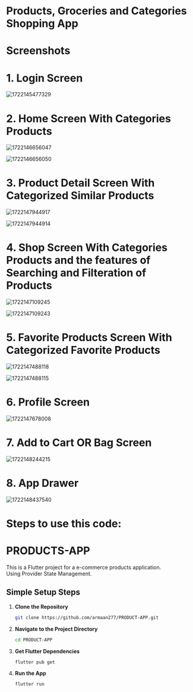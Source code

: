 # Products, Groceries and Categories Shopping App

<h1>Screenshots</h1>

<h1>1. Login Screen</h1>

![1722145477329](https://github.com/user-attachments/assets/8b1fb94f-8e05-4b2d-9f5f-477e2503c780)

<h1>2. Home Screen With Categories Products</h1>

![1722146656047](https://github.com/user-attachments/assets/dd346315-e1ba-412c-9812-c566a5c9b26b)

![1722146656050](https://github.com/user-attachments/assets/db060ac3-7220-4700-8de0-d5545698e3f0)

<h1>3. Product Detail Screen With Categorized Similar Products</h1>

![1722147944917](https://github.com/user-attachments/assets/817da4c9-140c-4c1b-ba7e-48855b8943ff)

![1722147944914](https://github.com/user-attachments/assets/3d7c0a44-404f-42df-ad8a-e3de37533e21)

<h1>4. Shop Screen With Categories Products and the features of Searching and Filteration of Products</h1>

![1722147109245](https://github.com/user-attachments/assets/da89d0c8-d272-4032-b2bb-13b9d07046c4)

![1722147109243](https://github.com/user-attachments/assets/a3da6ef7-c1e8-4e52-817a-0e02bed16d87)

<h1>5. Favorite Products Screen With Categorized Favorite Products</h1>

![1722147488118](https://github.com/user-attachments/assets/523c197b-2f26-4a31-a0b8-4d093dea2bc0)

![1722147488115](https://github.com/user-attachments/assets/ca7762c5-3626-43fc-aa02-0a396176e249)

<h1>6. Profile Screen</h1>

![1722147678008](https://github.com/user-attachments/assets/50e964c9-741f-46f1-a1d2-2515504f06f3)

<h1>7. Add to Cart OR Bag Screen</h1>

![1722148244215](https://github.com/user-attachments/assets/fe739d91-23e5-4929-810a-4e5ad79857b9)

<h1>8. App Drawer</h1>

![1722148437540](https://github.com/user-attachments/assets/17184b69-5ad7-4900-a9d6-e77994cbf4fe)

<h1>Steps to use this code:</h1>

# PRODUCTS-APP

This is a Flutter project for a e-commerce products application. <br>
Using Provider State Management.

## Simple Setup Steps

1. **Clone the Repository**
   ```sh
   git clone https://github.com/armaan277/PRODUCT-APP.git

2. **Navigate to the Project Directory**
   ```sh
   cd PRODUCT-APP

3. **Get Flutter Dependencies**
   ```sh
   flutter pub get

4. **Run the App**
   ```sh
   flutter run
